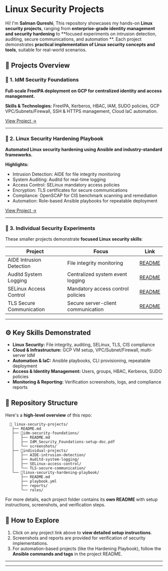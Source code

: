 
# Linux Security Projects

Hi! I'm **Salman Qureshi**, This repository showcases my hands-on **Linux security projects**, ranging from **enterprise-grade identity management and security hardening** to **focused experiments on intrusion detection, auditing, secure communications, and automation **. Each project demonstrates **practical implementation of Linux security concepts and tools**, suitable for real-world scenarios.

## 📂 Projects Overview

### 🔹 1. IdM Security Foundations
**Full-scale FreeIPA deployment on GCP for centralized identity and access management.**

**Skills & Technologies:** FreeIPA, Kerberos, HBAC, IAM, SUDO policies, GCP VPC/Subnets/Firewall, SSH & HTTPS management, Cloud IaC automation.

[View Project →](idm-security-foundations/README.md)

---

### 🔹 2. Linux Security Hardening Playbook
**Automated Linux security hardening using Ansible and industry-standard frameworks.**

**Highlights:**
* Intrusion Detection: AIDE for file integrity monitoring
* System Auditing: Auditd for real-time logging
* Access Control: SELinux mandatory access policies
* Encryption: TLS certificates for secure communications
* Compliance: OpenSCAP for CIS benchmark scanning and remediation
* Automation: Role-based Ansible playbooks for repeatable deployment

[View Project →](linux-security-hardening-playbook/README.md)

---


### 🔹 3. Individual Security Experiments
These smaller projects demonstrate **focused Linux security skills**:


| Project | Focus | Link |
|---------|-------|------|
| AIDE Intrusion Detection | File integrity monitoring | [README](individual-projects/AIDE-intrusion-detection/README.md) |
| Auditd System Logging | Centralized system event logging | [README](individual-projects/Auditd-system-logging/README.md) |
| SELinux Access Control | Mandatory access control policies | [README](individual-projects/SELinux-access-control/README.md) |
| TLS Secure Communication | Secure server-client communication | [README](individual-projects/TLS-secure-communication/README.md) |

---

## ⚙️ Key Skills Demonstrated

* **Linux Security:** File integrity, auditing, SELinux, TLS, CIS compliance
* **Cloud & Infrastructure:** GCP VM setup, VPC/Subnet/Firewall, multi-server IdM
* **Automation & IaC:** Ansible playbooks, CLI provisioning, repeatable deployment
* **Access & Identity Management:** Users, groups, HBAC, Kerberos, SUDO policies
* **Monitoring & Reporting:** Verification screenshots, logs, and compliance reports

## 📂 Repository Structure

Here's a **high-level overview** of this repo:
```
  📂 linux-security-projects/
   ├── README.md
   ├── 📂idm-security-foundations/
   │   ├── README.md
   │   ├── IdM_Security_Foundations-setup-doc.pdf
   │   └── screenshots/
   ├── 📂individual-projects/
   │   ├── AIDE-intrusion-detection/
   │   ├── Auditd-system-logging/
   │   ├── SELinux-access-control/
   │   └── TLS-secure-communication/
   └── 📂linux-security-hardening-playbook/
       ├── README.md
       ├── playbook.yml
       ├── reports/
       └── roles/
```

For more details, each project folder contains its **own README** with setup instructions, screenshots, and verification steps.

## 🚀 How to Explore

1. Click on any project link above to **view detailed setup instructions**.
2. Screenshots and reports are provided for verification of security implementations.
3. For automation-based projects (like the Hardening Playbook), follow the **Ansible commands and tags** in the project README.

---
---

